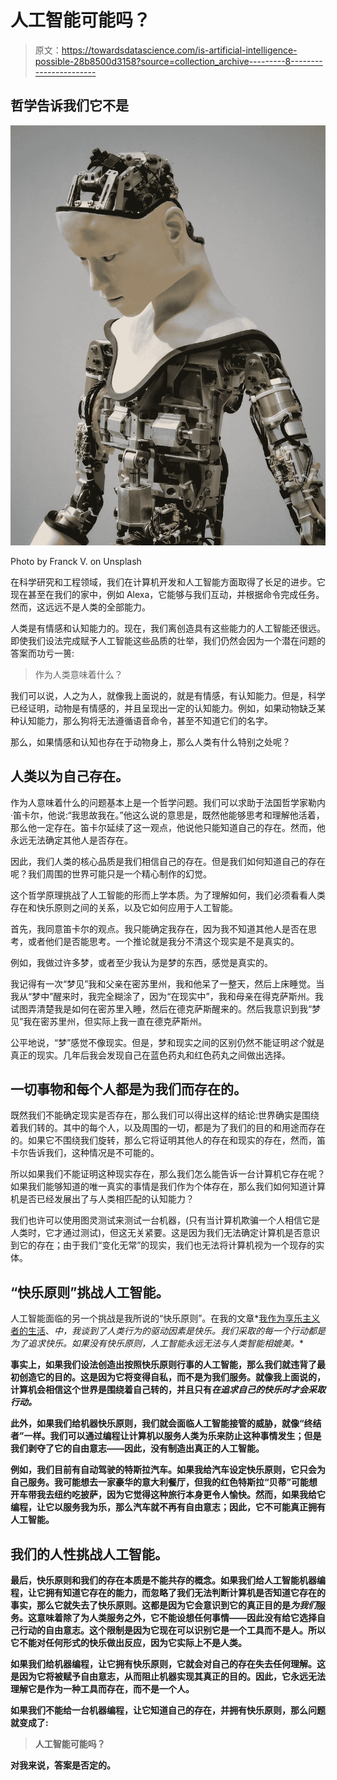 # 人工智能可能吗？

> 原文：<https://towardsdatascience.com/is-artificial-intelligence-possible-28b8500d3158?source=collection_archive---------8----------------------->

## 哲学告诉我们它不是

![](img/606400953880cffe8d4aa59c71284a24.png)

Photo by Franck V. on Unsplash

在科学研究和工程领域，我们在计算机开发和人工智能方面取得了长足的进步。它现在甚至在我们的家中，例如 Alexa，它能够与我们互动，并根据命令完成任务。然而，这远远不是人类的全部能力。

人类是有情感和认知能力的。现在，我们离创造具有这些能力的人工智能还很远。即使我们设法完成赋予人工智能这些品质的壮举，我们仍然会因为一个潜在问题的答案而功亏一篑:

> 作为人类意味着什么？

我们可以说，人之为人，就像我上面说的，就是有情感，有认知能力。但是，科学已经证明，动物是有情感的，并且呈现出一定的认知能力。例如，如果动物缺乏某种认知能力，那么狗将无法遵循语音命令，甚至不知道它们的名字。

那么，如果情感和认知也存在于动物身上，那么人类有什么特别之处呢？

## 人类以为自己存在。

作为人意味着什么的问题基本上是一个哲学问题。我们可以求助于法国哲学家勒内·笛卡尔，他说:“我思故我在。”他这么说的意思是，既然他能够思考和理解他活着，那么他一定存在。笛卡尔延续了这一观点，他说他只能知道自己的存在。然而，他永远无法确定其他人是否存在。

因此，我们人类的核心品质是我们相信自己的存在。但是我们如何知道自己的存在呢？我们周围的世界可能只是一个精心制作的幻觉。

这个哲学原理挑战了人工智能的形而上学本质。为了理解如何，我们必须看看人类存在和快乐原则之间的关系，以及它如何应用于人工智能。

首先，我同意笛卡尔的观点。我只能确定我存在，因为我不知道其他人是否在思考，或者他们是否能思考。一个推论就是我分不清这个现实是不是真实的。

例如，我做过许多梦，或者至少我认为是梦的东西，感觉是真实的。

我记得有一次“梦见”我和父亲在密苏里州，我和他呆了一整天，然后上床睡觉。当我从“梦中”醒来时，我完全糊涂了，因为“在现实中”，我和母亲在得克萨斯州。我试图弄清楚我是如何在密苏里入睡，然后在德克萨斯醒来的。然后我意识到我“梦见”我在密苏里州，但实际上我一直在德克萨斯州。

公平地说，“梦”感觉不像现实。但是，梦和现实之间的区别仍然不能证明*这个*就是真正的现实。几年后我会发现自己在蓝色药丸和红色药丸之间做出选择。

## 一切事物和每个人都是为我们而存在的。

既然我们不能确定现实是否存在，那么我们可以得出这样的结论:世界确实是围绕着我们转的。其中的每个人，以及周围的一切，都是为了我们的目的和用途而存在的。如果它不围绕我们旋转，那么它将证明其他人的存在和现实的存在，然而，笛卡尔告诉我们，这种情况是不可能的。

所以如果我们不能证明这种现实存在，那么我们怎么能告诉一台计算机它存在呢？如果我们能够知道的唯一真实的事情是我们作为个体存在，那么我们如何知道计算机是否已经发展出了与人类相匹配的认知能力？

我们也许可以使用图灵测试来测试一台机器，(只有当计算机欺骗一个人相信它是人类时，它才通过测试)，但这无关紧要。这是因为我们无法确定计算机是否意识到它的存在；由于我们“变化无常”的现实，我们也无法将计算机视为一个现存的实体。

## “快乐原则”挑战人工智能。

人工智能面临的另一个挑战是我所说的“快乐原则”。在我的文章*[我作为享乐主义者的生活](https://medium.com/fat-daddys-farm/my-life-as-a-hedonist-fc9cc4c2ab28)、*中，我谈到了人类行为的驱动因素是快乐。我们采取的每一个行动都是为了追求快乐。如果没有快乐原则，人工智能永远无法与人类智能相媲美。**

**事实上，如果我们设法创造出按照快乐原则行事的人工智能，那么我们就违背了最初创造它的目的。这是因为它将变得自私，而不是为我们服务。就像我上面说的，计算机会相信这个世界是围绕着自己转的，并且只有*在追求自己的快乐时才会采取行动。***

**此外，如果我们给机器快乐原则，我们就会面临人工智能接管的威胁，就像“终结者”一样。我们可以通过编程让计算机以服务人类为乐来防止这种事情发生；但是我们剥夺了它的自由意志——因此，没有制造出真正的人工智能。**

**例如，我们目前有自动驾驶的特斯拉汽车。如果我给汽车设定快乐原则，它只会为自己服务。我可能想去一家豪华的意大利餐厅，但我的红色特斯拉“贝蒂”可能想开车带我去纽约吃披萨，因为它觉得这种旅行本身更令人愉快。然而，如果我给它编程，让它以服务我为乐，那么汽车就不再有自由意志；因此，它不可能真正拥有人工智能。**

## **我们的人性挑战人工智能。**

**最后，快乐原则和我们的存在本质是不能共存的概念。如果我们给人工智能机器编程，让它拥有知道它存在的能力，而忽略了我们无法判断计算机是否知道它存在的事实，那么它就失去了快乐原则。这都是因为它会意识到它的真正目的是*为我们*服务。这意味着除了为人类服务之外，它不能设想任何事情——因此没有给它选择自己行动的自由意志。这个限制是因为它现在可以识别它是一个工具而不是人。所以它不能对任何形式的快乐做出反应，因为它实际上不是人类。**

**如果我们给机器编程，让它拥有快乐原则，它就会对自己的存在失去任何理解。这是因为它将被赋予自由意志，从而阻止机器实现其真正的目的。因此，它永远无法理解它是作为一种工具而存在，而不是一个人。**

**如果我们不能给一台机器编程，让它知道自己的存在，并拥有快乐原则，那么问题就变成了:**

> **人工智能可能吗？**

**对我来说，答案是否定的。**